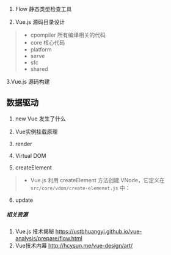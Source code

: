 1. Flow 静态类型检查工具
  



2. Vue.js 源码目录设计
  > * cpompiler 所有编译相关的代码
  > * core 核心代码
  > * platform 
  > * serve
  > * sfc
  > * shared


3.Vue.js 源码构建 


## 数据驱动

1. new Vue 发生了什么


2. Vue实例挂载原理

3. render
4. Virtual DOM
5. createElement
  > * Vue.js 利用 createElement 方法创建 VNode，它定义在 `src/core/vdom/create-elemenet.js` 中：
6. update





##### 相关资源
1. Vue.js 技术揭秘  https://ustbhuangyi.github.io/vue-analysis/prepare/flow.html
2. Vue技术内幕 http://hcysun.me/vue-design/art/ 